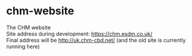 # chm-website
The CHM website  
Site address during development: https://chm.esdm.co.uk/  
Final address will be http://uk.chm-cbd.net/ (and the old site is currently running here)
